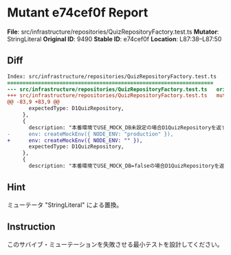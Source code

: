 # Mutant e74cef0f Report

**File**: src/infrastructure/repositories/QuizRepositoryFactory.test.ts
**Mutator**: StringLiteral
**Original ID**: 9490
**Stable ID**: e74cef0f
**Location**: L87:38–L87:50

## Diff

```diff
Index: src/infrastructure/repositories/QuizRepositoryFactory.test.ts
===================================================================
--- src/infrastructure/repositories/QuizRepositoryFactory.test.ts	original
+++ src/infrastructure/repositories/QuizRepositoryFactory.test.ts	mutated #9490
@@ -83,9 +83,9 @@
       expectedType: D1QuizRepository,
     },
     {
       description: "本番環境でUSE_MOCK_DB未設定の場合D1QuizRepositoryを返す",
-      env: createMockEnv({ NODE_ENV: "production" }),
+      env: createMockEnv({ NODE_ENV: "" }),
       expectedType: D1QuizRepository,
     },
     {
       description: "本番環境でUSE_MOCK_DB=falseの場合D1QuizRepositoryを返す",
```

## Hint

ミューテータ "StringLiteral" による置換。

## Instruction

このサバイブ・ミューテーションを失敗させる最小テストを設計してください。
